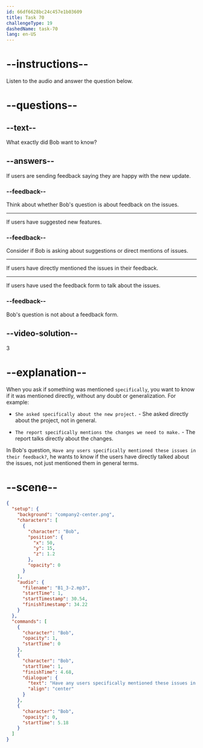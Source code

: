 ```yaml
---
id: 66df6628bc24c457e1b03609
title: Task 70
challengeType: 19
dashedName: task-70
lang: en-US
---
```

<!--
AUDIO REFERENCE:
Bob: Have any users specifically mentioned these issues in their feedback?
-->

# --instructions--

Listen to the audio and answer the question below.

# --questions--

## --text--

What exactly did Bob want to know?

## --answers--

If users are sending feedback saying they are happy with the new update.

### --feedback--

Think about whether Bob's question is about feedback on the issues.

---

If users have suggested new features.

### --feedback--

Consider if Bob is asking about suggestions or direct mentions of issues.

---

If users have directly mentioned the issues in their feedback.

---

If users have used the feedback form to talk about the issues.

### --feedback--

Bob's question is not about a feedback form.

## --video-solution--

3

# --explanation--

When you ask if something was mentioned `specifically`, you want to know if it was mentioned directly, without any doubt or generalization. For example:

- `She asked specifically about the new project.` - She asked directly about the project, not in general.

- `The report specifically mentions the changes we need to make.` - The report talks directly about the changes.

In Bob's question, `Have any users specifically mentioned these issues in their feedback?`, he wants to know if the users have directly talked about the issues, not just mentioned them in general terms.

# --scene--

```json
{
  "setup": {
    "background": "company2-center.png",
    "characters": [
      {
        "character": "Bob",
        "position": {
          "x": 50,
          "y": 15,
          "z": 1.2
        },
        "opacity": 0
      }
    ],
    "audio": {
      "filename": "B1_3-2.mp3",
      "startTime": 1,
      "startTimestamp": 30.54,
      "finishTimestamp": 34.22
    }
  },
  "commands": [
    {
      "character": "Bob",
      "opacity": 1,
      "startTime": 0
    },
    {
      "character": "Bob",
      "startTime": 1,
      "finishTime": 4.68,
      "dialogue": {
        "text": "Have any users specifically mentioned these issues in their feedback?",
        "align": "center"
      }
    },
    {
      "character": "Bob",
      "opacity": 0,
      "startTime": 5.18
    }
  ]
}
```
